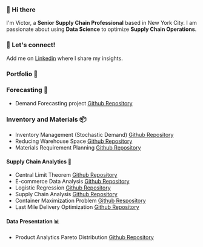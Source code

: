 ### 👋 Hi there

I'm Victor, a **Senior Supply Chain Professional**  based in New York City. I am passionate about using **Data Science** to optimize **Supply Chain Operations**. 

### 🤝 Let's connect!
Add me on [Linkedin](https://www.linkedin.com/in/samir-saci/) where I share my insights.

### Portfolio 📒

### Forecasting 🧭
- Demand Forecasting project [Github Repository](https://github.com/victorharvey/Data-Modeling-Demand-Forecast-Supply-Chain)

### Inventory and Materials 📦
- Inventory Management (Stochastic Demand) [Github Repository](https://github.com/victorharvey/Inventory-management-stochastic-demand)
- Reducing Warehouse Space [Github Repository](https://github.com/victorharvey/Reducing-warehouse-space)
- Materials Requirement Planning [Github Repository](https://github.com/victorharvey/Materials-Requirements-Planning)

#### Supply Chain Analytics 🧮
- Central Limit Theorem [Github Repository](https://github.com/victorharvey/Central-Limit-Theorem) 
- E-commerce Data Analysis [Github Repository](https://github.com/victorharvey/e-commerce-data-analysis)
- Logistic Regression [Github Repository](https://github.com/victorharvey/logistic-regression)
- Supply Chain Analysis [Github Repository](https://github.com/victorharvey/Supply-Chain-Analysis)
- Container Maximization Problem [Github Respository](https://github.com/victorharvey/Container-Maximization-Problem)
- Last Mile Delivery Optimization [Github Repository](https://github.com/victorharvey/Last-Mile-Delivery-Optimization)

#### Data Presentation 📊
- Product Analytics Pareto Distribution [Github Repository](https://github.com/victorharvey/Product-Analytics-Pareto-Distribution)

